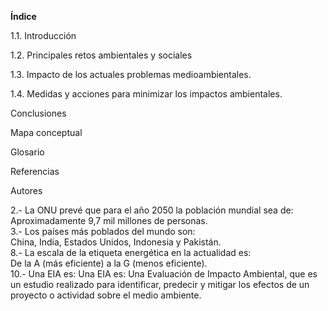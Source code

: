 **Índice**

1.1. Introducción

1.2. Principales retos ambientales y sociales

1.3. Impacto de los actuales problemas medioambientales.

1.4. Medidas y acciones para minimizar los impactos ambientales.
 
Conclusiones

Mapa conceptual

Glosario

Referencias

Autores  



2.- La ONU prevé que para el año 2050 la población mundial sea de:  
Aproximadamente 9,7 mil millones de personas.  
3.- Los países más poblados del mundo son:  
China, India, Estados Unidos, Indonesia y Pakistán.  
8.- La escala de la etiqueta energética en la actualidad es:  
De la A (más eficiente) a la G (menos eficiente).  
10.- Una EIA es:
Una EIA es:
Una Evaluación de Impacto Ambiental, que es un estudio realizado para identificar, predecir y mitigar los efectos de un proyecto o actividad sobre el medio ambiente.

